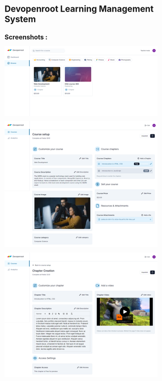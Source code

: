 # Devopenroot Learning Management System

## Screenshots :

![ss1](https://github.com/iuashrafi/devopenroot-lms/blob/main/screenshots/ss1.png)

![ss2](https://github.com/iuashrafi/devopenroot-lms/blob/main/screenshots/ss2.png)

![ss3](https://github.com/iuashrafi/devopenroot-lms/blob/main/screenshots/ss3.png)
